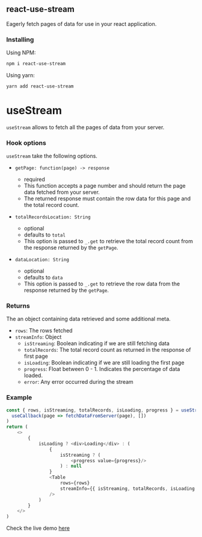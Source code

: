 ## react-use-stream

Eagerly fetch pages of data for use in your react application.

### Installing

Using NPM:

```bash
npm i react-use-stream
```

Using yarn:

```bash
yarn add react-use-stream
```

# useStream

`useStream` allows to fetch all the pages of data from your server.

### Hook options

`useStream` take the following options.

- `getPage: function(page) -> response`

  - required
  - This function accepts a page number and should return the page data fetched from your server.
  - The returned response must contain the row data for this page and the total record count.

- `totalRecordsLocation: String`

  - optional
  - defaults to `total`
  - This option is passed to `_.get` to retrieve the total record count from the response returned by the `getPage`.

- `dataLocation: String`
  - optional
  - defaults to `data`
  - This option is passed to `_.get` to retrieve the row data from the response returned by the `getPage`.

### Returns

The an object containing data retrieved and some additional meta.

- `rows`: The rows fetched
- `streamInfo`: Object
    - `isStreaming`: Boolean indicating if we are still fetching data
    - `totalRecords`: The total record count as returned in the response of first page
    - `isLoading`: Boolean indicating if we are still loading the first page
    - `progress`: Float between 0 - 1. Indicates the percentage of data loaded.
    - `error`: Any error occurred during the stream

### Example

```js
const { rows, isStreaming, totalRecords, isLoading, progress } = useStream(
  useCallback(page => fetchDataFromServer(page), [])
)
return (
    <>
        {
            isLoading ? <div>Loading</div> : (
                {
                    isStreaming ? (
                        <progress value={progress}/>
                    ) : null
                }
                <Table
                    rows={rows}
                    streamInfo={{ isStreaming, totalRecords, isLoading }}
                />
            )
        }
    </>
)
```

Check the live demo [here](https://codesandbox.io/s/affectionate-einstein-tmvq0)